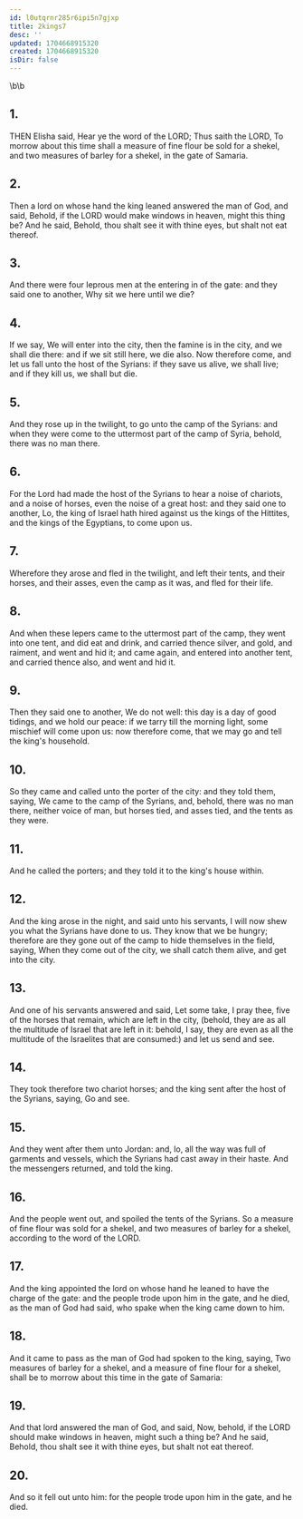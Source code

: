 ```yaml
---
id: l0utqrnr285r6ipi5n7gjxp
title: 2kings7
desc: ''
updated: 1704668915320
created: 1704668915320
isDir: false
---
```

\b\b
## 1.
THEN Elisha said, Hear ye the word of the LORD; Thus saith the LORD, To morrow about this time shall a measure of fine flour be sold for a shekel, and two measures of barley for a shekel, in the gate of Samaria.
## 2.
Then a lord on whose hand the king leaned answered the man of God, and said, Behold, if the LORD would make windows in heaven, might this thing be?  And he said, Behold, thou shalt see it with thine eyes, but shalt not eat thereof.
## 3.
And there were four leprous men at the entering in of the gate: and they said one to another, Why sit we here until we die?
## 4.
If we say, We will enter into the city, then the famine is in the city, and we shall die there: and if we sit still here, we die also.  Now therefore come, and let us fall unto the host of the Syrians: if they save us alive, we shall live; and if they kill us, we shall but die.
## 5.
And they rose up in the twilight, to go unto the camp of the Syrians: and when they were come to the uttermost part of the camp of Syria, behold, there was no man there.
## 6.
For the Lord had made the host of the Syrians to hear a noise of chariots, and a noise of horses, even the noise of a great host: and they said one to another, Lo, the king of Israel hath hired against us the kings of the Hittites, and the kings of the Egyptians, to come upon us.
## 7.
Wherefore they arose and fled in the twilight, and left their tents, and their horses, and their asses, even the camp as it was, and fled for their life.
## 8.
And when these lepers came to the uttermost part of the camp, they went into one tent, and did eat and drink, and carried thence silver, and gold, and raiment, and went and hid it; and came again, and entered into another tent, and carried thence also, and went and hid it.
## 9.
Then they said one to another, We do not well: this day is a day of good tidings, and we hold our peace: if we tarry till the morning light, some mischief will come upon us: now therefore come, that we may go and tell the king's household.
## 10.
So they came and called unto the porter of the city: and they told them, saying, We came to the camp of the Syrians, and, behold, there was no man there, neither voice of man, but horses tied, and asses tied, and the tents as they were.
## 11.
And he called the porters; and they told it to the king's house within.
## 12.
And the king arose in the night, and said unto his servants, I will now shew you what the Syrians have done to us.  They know that we be hungry; therefore are they gone out of the camp to hide themselves in the field, saying, When they come out of the city, we shall catch them alive, and get into the city.
## 13.
And one of his servants answered and said, Let some take, I pray thee, five of the horses that remain, which are left in the city, (behold, they are as all the multitude of Israel that are left in it: behold, I say, they are even as all the multitude of the Israelites that are consumed:) and let us send and see.
## 14.
They took therefore two chariot horses; and the king sent after the host of the Syrians, saying, Go and see.
## 15.
And they went after them unto Jordan: and, lo, all the way was full of garments and vessels, which the Syrians had cast away in their haste.  And the messengers returned, and told the king.
## 16.
And the people went out, and spoiled the tents of the Syrians.  So a measure of fine flour was sold for a shekel, and two measures of barley for a shekel, according to the word of the LORD.
## 17.
And the king appointed the lord on whose hand he leaned to have the charge of the gate: and the people trode upon him in the gate, and he died, as the man of God had said, who spake when the king came down to him.
## 18.
And it came to pass as the man of God had spoken to the king, saying, Two measures of barley for a shekel, and a measure of fine flour for a shekel, shall be to morrow about this time in the gate of Samaria:
## 19.
And that lord answered the man of God, and said, Now, behold, if the LORD should make windows in heaven, might such a thing be?  And he said, Behold, thou shalt see it with thine eyes, but shalt not eat thereof.
## 20.
And so it fell out unto him: for the people trode upon him in the gate, and he died.
